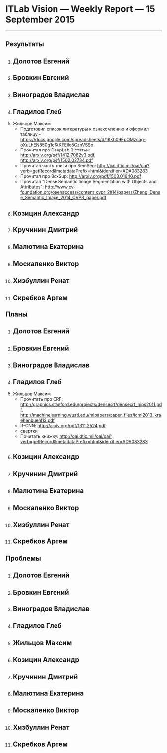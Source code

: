 # ITLab Vision — Weekly Report — 15 September 2015

----------------

## Результаты

  1. Долотов Евгений
     - 
  1. Бровкин Евгений
     - 
  1. Виноградов Владислав
     - 
  1. Гладилов Глеб
     - 
  1. Жильцов Максим
     - Подготовил список литературы к ознакомлению и оформил таблицу - https://docs.google.com/spreadsheets/d/1KKh09EpOMzcag-oXuLhEN850g1efXKFEile5CznVSSo
     - Прочитал про DeepLab 2 статьи: http://arxiv.org/pdf/1412.7062v3.pdf, http://arxiv.org/pdf/1502.02734.pdf
     - Прочитал часть книги про SemSeg: http://oai.dtic.mil/oai/oai?verb=getRecord&metadataPrefix=html&identifier=ADA083283
     - Прочитал про BoxSup: http://arxiv.org/pdf/1503.01640.pdf
     - Прочитал "Dense Semantic Image Segmentation with Objects and Attributes": http://www.cv-foundation.org/openaccess/content_cvpr_2014/papers/Zheng_Dense_Semantic_Image_2014_CVPR_paper.pdf
  1. Козицин Александр
     - 
  1. Кручинин Дмитрий
     - 
  1. Малютина Екатерина
     - 
  1. Москаленко Виктор
     - 
  1. Хизбуллин Ренат
     - 
  1. Скребков Артем
     - 

## Планы

  1. Долотов Евгений
     - 
  1. Бровкин Евгений
     - 
  1. Виноградов Владислав
     - 
  1. Гладилов Глеб
     - 
  1. Жильцов Максим
     - Прочитать про CRF: http://graphics.stanford.edu/projects/densecrf/densecrf_nips2011.pdf, http://machinelearning.wustl.edu/mlpapers/paper_files/icml2013_kraehenbuehl13.pdf
     - R-CNN: http://arxiv.org/pdf/1311.2524.pdf
     - свертки
     - Почитать книжку: http://oai.dtic.mil/oai/oai?verb=getRecord&metadataPrefix=html&identifier=ADA083283
  1. Козицин Александр
     - 
  1. Кручинин Дмитрий
     - 
  1. Малютина Екатерина
     - 
  1. Москаленко Виктор
     - 
  1. Хизбуллин Ренат
     - 
  1. Скребков Артем
     - 

## Проблемы

  1. Долотов Евгений
     - 
  1. Бровкин Евгений
     - 
  1. Виноградов Владислав
     - 
  1. Гладилов Глеб
     - 
  1. Жильцов Максим
     -
  1. Козицин Александр
     - 
  1. Кручинин Дмитрий
     - 
  1. Малютина Екатерина
     - 
  1. Москаленко Виктор
     - 
  1. Хизбуллин Ренат
     - 
  1. Скребков Артем
     - 

